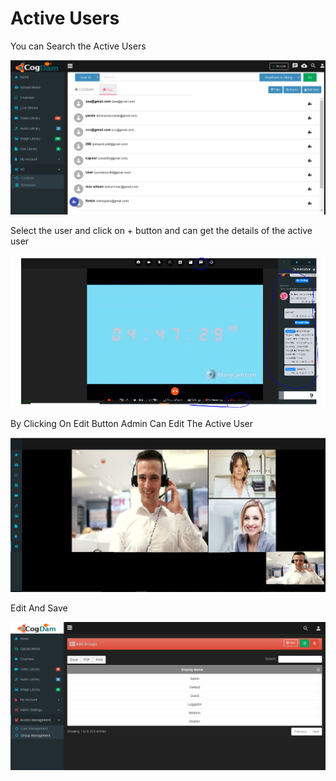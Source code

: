 # Active Users

You can Search the Active Users 

![](../../.gitbook/assets/image%20%28101%29.png)

Select the user and click on + button and can get the details of the active user

![](../../.gitbook/assets/image%20%28163%29.png)

By Clicking On Edit Button Admin Can Edit The Active User

![](../../.gitbook/assets/image%20%2849%29.png)

Edit And Save

![](../../.gitbook/assets/image%20%28113%29.png)



